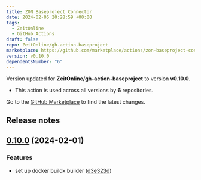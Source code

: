 ```yaml
---
title: ZON Baseproject Connector
date: 2024-02-05 20:28:59 +00:00
tags:
  - ZeitOnline
  - GitHub Actions
draft: false
repo: ZeitOnline/gh-action-baseproject
marketplace: https://github.com/marketplace/actions/zon-baseproject-connector
version: v0.10.0
dependentsNumber: "6"
---
```



Version updated for **ZeitOnline/gh-action-baseproject** to version **v0.10.0**.
- This action is used across all versions by **6** repositories.

Go to the [GitHub Marketplace](https://github.com/marketplace/actions/zon-baseproject-connector) to find the latest changes.

## Release notes

## [0.10.0](https://github.com/ZeitOnline/gh-action-baseproject/compare/v0.9.0...v0.10.0) (2024-02-01)


### Features

* set up docker buildx builder ([d3e323d](https://github.com/ZeitOnline/gh-action-baseproject/commit/d3e323d54f13140e7c748bf8fb41fe236901be67))

